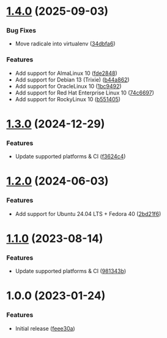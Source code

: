 # [1.4.0](https://github.com/de-it-krachten/ansible-role-radicale/compare/v1.3.0...v1.4.0) (2025-09-03)


### Bug Fixes

* Move radicale into virtualenv ([34dbfa6](https://github.com/de-it-krachten/ansible-role-radicale/commit/34dbfa6a86f02c55bd22160a9a06eebf8a298fb5))


### Features

* Add support for AlmaLinux 10 ([fde2848](https://github.com/de-it-krachten/ansible-role-radicale/commit/fde2848475ef5a871992032a13aac89f8d74b9ff))
* Add support for Debian 13 (Trixie) ([b44a862](https://github.com/de-it-krachten/ansible-role-radicale/commit/b44a86221a3632ef82cc12f8473f24f11bf669ba))
* Add support for OracleLinux 10 ([1bc9492](https://github.com/de-it-krachten/ansible-role-radicale/commit/1bc9492d385392950b1db8d5a1451258cad931f4))
* Add support for Red Hat Enterprise Linux 10 ([74c6697](https://github.com/de-it-krachten/ansible-role-radicale/commit/74c66971df80a3e25d461e4bf6c7b27368dfcd83))
* Add support for RockyLinux 10 ([b551405](https://github.com/de-it-krachten/ansible-role-radicale/commit/b5514052225cfe5348177d13f656ffcb5e2969d5))

# [1.3.0](https://github.com/de-it-krachten/ansible-role-radicale/compare/v1.2.0...v1.3.0) (2024-12-29)


### Features

* Update supported platforms & CI ([f3624c4](https://github.com/de-it-krachten/ansible-role-radicale/commit/f3624c424755bd7a67de353ae3a5e18056d54596))

# [1.2.0](https://github.com/de-it-krachten/ansible-role-radicale/compare/v1.1.0...v1.2.0) (2024-06-03)


### Features

* Add support for Ubuntu 24.04 LTS + Fedora 40 ([2bd21f6](https://github.com/de-it-krachten/ansible-role-radicale/commit/2bd21f61e5c1f9e2138c1617444edfd674876d31))

# [1.1.0](https://github.com/de-it-krachten/ansible-role-radicale/compare/v1.0.0...v1.1.0) (2023-08-14)


### Features

* Update supported platforms & CI ([981343b](https://github.com/de-it-krachten/ansible-role-radicale/commit/981343bd241253b83a2d6b7553af188a9e8bd01d))

# 1.0.0 (2023-01-24)


### Features

* Initial release ([feee30a](https://github.com/de-it-krachten/ansible-role-radicale/commit/feee30aa524f4fe302f29c5a6b5c82ba4f171f7b))
